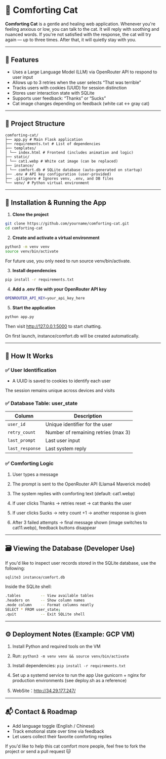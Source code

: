 # 🐾 Comforting Cat

**Comforting Cat** is a gentle and healing web application. Whenever you're feeling anxious or low, you can talk to the cat. It will reply with soothing and nuanced words. If you're not satisfied with the response, the cat will try again — up to three times. After that, it will quietly stay with you.

---

## 🌟 Features

- Uses a Large Language Model (LLM) via OpenRouter API to respond to user input
- Allows up to 3 retries when the user selects “That was terrible”
- Tracks users with cookies (UUID) for session distinction
- Stores user interaction state with SQLite
- Supports user feedback: “Thanks” or “Sucks”
- Cat image changes depending on feedback (white cat ↔ gray cat)

---

## 📁 Project Structure

```
comforting-cat/
├── app.py # Main Flask application
├── requirements.txt # List of dependencies
├── templates/
│ └── index.html # Frontend (includes animation and logic)
├── static/
│ └── cat1.webp # White cat image (can be replaced)
├── instance/
│ └── comfort.db # SQLite database (auto-generated on startup)
├── .env # API key configuration (user-provided)
├── .gitignore # Ignores venv, .env, and DB files
└── venv/ # Python virtual environment
```

---

## 🚀 Installation & Running the App

1. **Clone the project**

```bash
git clone https://github.com/yourname/comforting-cat.git
cd comforting-cat
```

2. **Create and activate a virtual environment**
   
```bash
python3 -m venv venv
source venv/bin/activate
```
For future use, you only need to run source venv/bin/activate.


3. **Install dependencies**

```bash
pip install -r requirements.txt
```


4. **Add a .env file with your OpenRouter API key**

```bash
OPENROUTER_API_KEY=your_api_key_here
```

5. **Start the application**

```bash
python app.py
```

Then visit http://127.0.0.1:5000 to start chatting.

On first launch, instance/comfort.db will be created automatically.

---

## 🧠 How It Works
### ✅ User Identification
* A UUID is saved to cookies to identify each user

The session remains unique across devices and visits

### ✅ Database Table: user_state
| Column          | Description                         |
| --------------- | ----------------------------------- |
| `user_id`       | Unique identifier for the user      |
| `retry_count`   | Number of remaining retries (max 3) |
| `last_prompt`   | Last user input                     |
| `last_response` | Last system reply                   |

### ✅ Comforting Logic

1. User types a message

2. The prompt is sent to the OpenRouter API (Llama4 Maverick model)

3. The system replies with comforting text (default: cat1.webp)

4. If user clicks Thanks → retries reset → cat thanks the user

5. If user clicks Sucks → retry count +1 → another response is given

6. After 3 failed attempts → final message shown (image switches to cat11.webp), feedback buttons disappear

---

## 🗃️ Viewing the Database (Developer Use)
If you'd like to inspect user records stored in the SQLite database, use the following:

```bash
sqlite3 instance/comfort.db
```

Inside the SQLite shell:

```bash
.tables         -- View available tables
.headers on     -- Show column names
.mode column    -- Format columns neatly
SELECT * FROM user_state;
.quit           -- Exit SQLite shell
```
---

## ⚙️ Deployment Notes (Example: GCP VM)

1. Install Python and required tools on the VM

2. Run: `python3 -m venv venv && source venv/bin/activate`

3. Install dependencies: `pip install -r requirements.txt`

4. Set up a systemd service to run the app
   Use gunicorn + nginx for production environments (see deploy.sh as a reference)

5. WebSite：http://34.29.177.247/

---

## 📬 Contact & Roadmap

* Add language toggle (English / Chinese)
* Track emotional state over time via feedback
* Let users collect their favorite comforting replies

If you'd like to help this cat comfort more people, feel free to fork the project or send a pull request 🐱
